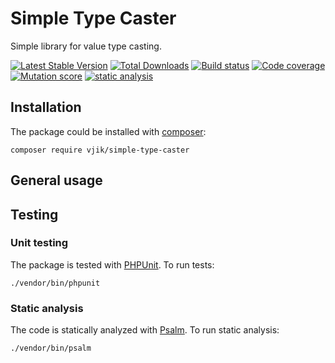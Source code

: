 # Simple Type Caster

Simple library for value type casting.


[![Latest Stable Version](https://poser.pugx.org/vjik/simple-type-caster/v)](https://packagist.org/packages/vjik/simple-type-caster)
[![Total Downloads](https://poser.pugx.org/vjik/simple-type-caster/downloads)](https://packagist.org/packages/vjik/simple-type-caster)
[![Build status](https://github.com/vjik/simple-type-caster/actions/workflows/build.yml/badge.svg)](https://github.com/vjik/simple-type-caster/actions/workflows/build.yml)
[![Code coverage](https://codecov.io/gh/vjik/simple-type-caster/graph/badge.svg?token=5SV9NWKMQZ)](https://codecov.io/gh/vjik/simple-type-caster)
[![Mutation score](https://img.shields.io/endpoint?style=flat&url=https%3A%2F%2Fbadge-api.stryker-mutator.io%2Fgithub.com%2Fvjik%2Fsimple-type-caster%2Fmaster)](https://dashboard.stryker-mutator.io/reports/github.com/vjik/simple-type-caster/master)
[![static analysis](https://github.com/vjik/simple-type-caster/workflows/static%20analysis/badge.svg)](https://github.com/vjik/simple-type-caster/actions?query=workflow%3A%22static+analysis%22)

## Installation

The package could be installed with [composer](https://getcomposer.org/download/):

```
composer require vjik/simple-type-caster
```

## General usage

## Testing

### Unit testing

The package is tested with [PHPUnit](https://phpunit.de/). To run tests:

```shell
./vendor/bin/phpunit
```

### Static analysis

The code is statically analyzed with [Psalm](https://psalm.dev/). To run static analysis:

```shell
./vendor/bin/psalm
```
